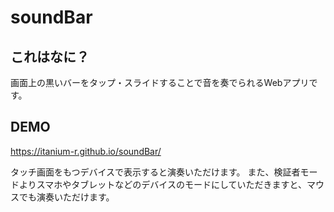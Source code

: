 # soundBar


## これはなに？

画面上の黒いバーをタップ・スライドすることで音を奏でられるWebアプリです。


## DEMO

https://itanium-r.github.io/soundBar/

タッチ画面をもつデバイスで表示すると演奏いただけます。
また、検証者モードよりスマホやタブレットなどのデバイスのモードにしていただきますと、マウスでも演奏いただけます。


